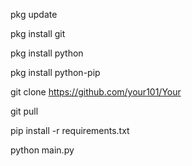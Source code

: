 pkg update

pkg install git

pkg install python

pkg install python-pip

git clone https://github.com/your101/Your

git pull

pip install -r requirements.txt

python main.py
